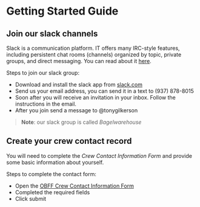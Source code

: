# Getting Started Guide

## Join our slack channels

Slack is a communication platform. IT offers many IRC-style features, including persistent chat rooms (channels) organized by topic, private groups, and direct messaging. You can read about it [here](https://slack.com/).

Steps to join our slack group:

* Download and install the slack app from [slack.com](https://slack.com/download)
* Send us your email address, you can send it in a text to (937) 878-8015
* Soon after you will receive an invitation in your inbox. Follow the instructions in the email.
* After you join send a message to @tonygilkerson

> **Note**: our slack group is called *Bagelwarehouse*

## Create your crew contact record

You will need to complete the *Crew Contact Information Form* and provide some basic information about yourself.

Steps to complete the contact form:

* Open the [OBFF Crew Contact Information Form](https://airtable.com/shrm6W8ix7eC0Y052) 
* Completed the required fields 
* Click submit 


